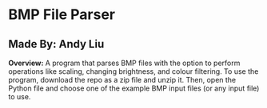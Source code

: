 # BMP File Parser
## Made By: Andy Liu

**Overview:**
A program that parses BMP files with the option to perform operations like scaling, changing brightness, and colour filtering. To use the program, download the repo as a zip file and unzip it. Then, open the Python file and choose one of the example BMP input files (or any input file) to use.
